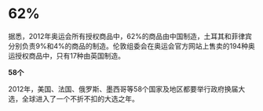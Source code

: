 # 62%

据悉，2012年奥运会所有授权商品中，62%的商品由中国制造，土耳其和菲律宾分别负责9%和4%的商品的制造。伦敦组委会在奥运会官方网站上售卖的194种奥运授权商品中，只有17种由英国制造。 

**58个**

2012年，美国、法国、俄罗斯、墨西哥等58个国家及地区都要举行政府换届大选，全球进入了一个不折不扣的大选之年。